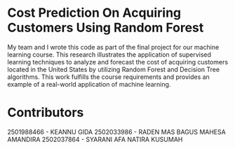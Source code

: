 # Cost Prediction On Acquiring Customers Using Random Forest

My team and I wrote this code as part of the final project for our machine learning course. This research illustrates the application of supervised learning techniques to analyze and forecast the cost of acquiring customers located in the United States by utilizing Random Forest and Decision Tree algorithms. This work fulfills the course requirements and provides an example of a real-world application of machine learning.

# Contributors
2501988466 - KEANNU GIDA
2502033986 - RADEN MAS BAGUS MAHESA AMANDIRA
2502037864 - SYARANI AFA NATIRA KUSUMAH

